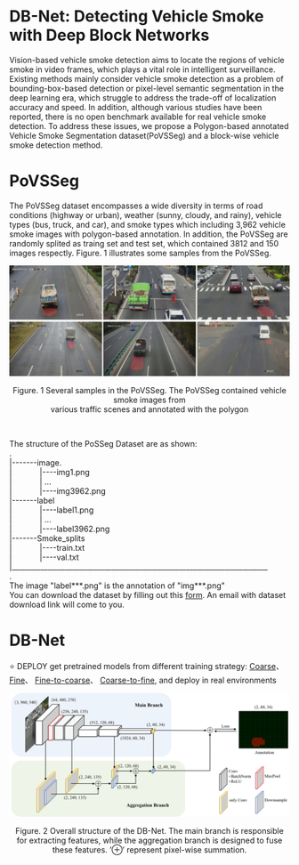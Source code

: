 # DB-Net: Detecting Vehicle Smoke with Deep Block Networks
Vision-based vehicle smoke detection aims to locate the regions of vehicle smoke in video frames, which plays a vital role in intelligent surveillance. 
Existing methods mainly consider vehicle smoke detection as a problem of bounding-box-based detection or pixel-level semantic segmentation in the deep learning era, which struggle to address the trade-off of localization accuracy and speed. In addition, although various studies have been reported, there is no open benchmark available for real vehicle smoke detection. To address these issues, we propose a Polygon-based annotated Vehicle Smoke Segmentation dataset(PoVSSeg) and a block-wise vehicle smoke detection method.

# __PoVSSeg__ <br>
The PoVSSeg dataset encompasses a wide diversity in terms of road conditions (highway or urban), weather (sunny, cloudy, and rainy), vehicle types (bus, truck, and car), and smoke types which including 3,962 vehicle smoke images with polygon-based annotation. In addition, the PoVSSeg are randomly splited as traing set and test set, which contained 3812 and 150 images respectly. Figure. 1 illustrates some samples from the PoVSSeg. 
<div align="center">
	<img src="/images/sample.png" alt="Editor" width="550">
</div>
<p align="center">Figure. 1 Several samples in the PoVSSeg. The PoVSSeg contained vehicle smoke images from <br>
various traffic scenes and annotated with the polygon</p> <br>

The structure of the PoSSeg Dataset are as shown:<br>
.<br>
|-------image. <br>
|    &emsp;&emsp;&emsp;   |----img1.png     <br>
|     &emsp;&emsp;&emsp;  |    ...          <br>
|      &emsp;&emsp;&emsp; |----img3962.png  <br>
|-------label    
|      &emsp;&emsp;&emsp; |----label1.png   <br>
|      &emsp;&emsp;&emsp; |    ...          <br>
|      &emsp;&emsp;&emsp; |----label3962.png  <br>
|-------Smoke_splits          <br>
|      &emsp;&emsp;&emsp; |----train.txt      <br>
|      &emsp;&emsp;&emsp; |----val.txt        <br>
|________________________________________________________________________<br>
.<br>
The image "label***.png" is the annotation of "img***.png" <br>
You can download the dataset by filling out this [form](https://docs.google.com/forms/d/e/1FAIpQLSfZ6Pw6muzzNTMrCV5uGrYsLxy0l1veolO-oH70uu1cJp-GUg/viewform?usp=sf_link). 
An email with dataset download link will come to you.


# DB-Net

⭐ DEPLOY get pretrained models from different training strategy:
[Coarse](https://drive.google.com/file/d/1ZRVgfy3ZLv-fD2SIXJCAf7Rr64TW1ck0/view?usp=share_link)、
[Fine](https://drive.google.com/file/d/1CJm2MYgqLvzvgiJ2vkLjv8yPUaYwgYBK/view?usp=share_link)、
[Fine-to-coarse](https://drive.google.com/file/d/1hJmW-HERFbNbNdTsfq1uOqxEG9t3aG6Y/view?usp=share_link)、
[Coarse-to-fine](https://drive.google.com/file/d/1M7PR7yU48SeyJWkhLPFKyk23ilbAtENb/view?usp=share_link), and deploy in real environments


<div align="center">
	<img src="/images/framework_DB-Net.png" alt="Editor" width="700">
</div>

<p align="center">Figure. 2 Overall structure of the DB-Net. The main branch is responsible for extracting features, while the aggregation branch is designed to fuse these features. ’⊕’ represent pixel-wise summation.</p> <br>


